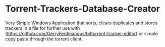 # Torrent-Trackers-Database-Creator
Very Simple Windows Application that sorts, clears duplicates and stores trackers in a file for further use with (https://github.com/GerryFerdinandus/bittorrent-tracker-editor) or simple copy paste through the torrent client.
